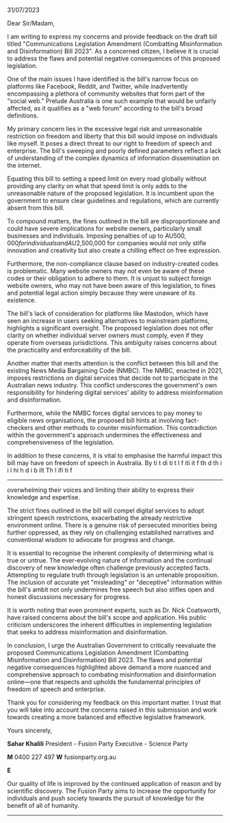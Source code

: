 31/07/2023

Dear Sir/Madam,

I am writing to express my concerns and provide feedback on the draft bill titled "Communications Legislation Amendment
(Combatting Misinformation and Disinformation) Bill 2023". As a concerned citizen, I believe it is crucial to address the flaws
and potential negative consequences of this proposed legislation.

One of the main issues I have identified is the bill's narrow focus on platforms like Facebook, Reddit, and Twitter, while
inadvertently encompassing a plethora of community websites that form part of the "social web." Prelude Australia is one such
example that would be unfairly affected, as it qualifies as a "web forum" according to the bill's broad definitions.

My primary concern lies in the excessive legal risk and unreasonable restriction on freedom and liberty that this bill would impose
on individuals like myself. It poses a direct threat to our right to freedom of speech and enterprise. The bill's sweeping and poorly
defined parameters reflect a lack of understanding of the complex dynamics of information dissemination on the internet.

Equating this bill to setting a speed limit on every road globally without providing any clarity on what that speed limit is only adds
to the unreasonable nature of the proposed legislation. It is incumbent upon the government to ensure clear guidelines and
regulations, which are currently absent from this bill.

To compound matters, the fines outlined in the bill are disproportionate and could have severe implications for website owners,
particularly small businesses and individuals. Imposing penalties of up to AU$500,000 for individuals and AU$2,500,000 for
companies would not only stifle innovation and creativity but also create a chilling effect on free expression.

Furthermore, the non-compliance clause based on industry-created codes is problematic. Many website owners may not even
be aware of these codes or their obligation to adhere to them. It is unjust to subject foreign website owners, who may not have
been aware of this legislation, to fines and potential legal action simply because they were unaware of its existence.

The bill's lack of consideration for platforms like Mastodon, which have seen an increase in users seeking alternatives to
mainstream platforms, highlights a significant oversight. The proposed legislation does not offer clarity on whether individual
server owners must comply, even if they operate from overseas jurisdictions. This ambiguity raises concerns about the practicality
and enforceability of the bill.

Another matter that merits attention is the conflict between this bill and the existing News Media Bargaining Code (NMBC). The
NMBC, enacted in 2021, imposes restrictions on digital services that decide not to participate in the Australian news industry.
This conflict underscores the government's own responsibility for hindering digital services' ability to address misinformation and
disinformation.

Furthermore, while the NMBC forces digital services to pay money to eligible news organisations, the proposed bill hints at
involving fact-checkers and other methods to counter misinformation. This contradiction within the government's approach
undermines the effectiveness and comprehensiveness of the legislation.

In addition to these concerns, it is vital to emphasise the harmful impact this bill may have on freedom of speech in Australia. By
ti t di ti t l f iti it f th d th i i l hi h d i b ilt Th l ifi ti f


-----

overwhelming their voices and limiting their ability to express their knowledge and expertise.

The strict fines outlined in the bill will compel digital services to adopt stringent speech restrictions, exacerbating the already
restrictive environment online. There is a genuine risk of persecuted minorities being further oppressed, as they rely on challenging
established narratives and conventional wisdom to advocate for progress and change.

It is essential to recognise the inherent complexity of determining what is true or untrue. The ever-evolving nature of information
and the continual discovery of new knowledge often challenge previously accepted facts. Attempting to regulate truth through
legislation is an untenable proposition. The inclusion of accurate yet "misleading" or "deceptive" information within the bill's ambit
not only undermines free speech but also stifles open and honest discussions necessary for progress.

It is worth noting that even prominent experts, such as Dr. Nick Coatsworth, have raised concerns about the bill's scope and
application. His public criticism underscores the inherent difficulties in implementing legislation that seeks to address
misinformation and disinformation.

In conclusion, I urge the Australian Government to critically reevaluate the proposed Communications Legislation Amendment
(Combatting Misinformation and Disinformation) Bill 2023. The flaws and potential negative consequences highlighted above
demand a more nuanced and comprehensive approach to combating misinformation and disinformation online—one that respects
and upholds the fundamental principles of freedom of speech and enterprise.

Thank you for considering my feedback on this important matter. I trust that you will take into account the concerns raised in this
submission and work towards creating a more balanced and effective legislative framework.

Yours sincerely,

**Sahar Khalili**
President - Fusion Party
Executive - Science Party

**M** 0400 227 497 **W** fusionparty.org.au

**E**

Our quality of life is improved by the continued application of reason and by scientific discovery. The Fusion Party aims
to increase the opportunity for individuals and push society towards the pursuit of knowledge for the benefit of all of
humanity.


-----


